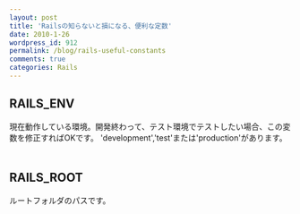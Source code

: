 ```yaml
---
layout: post
title: 'Railsの知らないと損になる、便利な定数'
date: 2010-1-26
wordpress_id: 912
permalink: /blog/rails-useful-constants
comments: true
categories: Rails
---
```

## RAILS_ENV
現在動作している環境。開発終わって、テスト環境でテストしたい場合、この変数を修正すればOKです。
'development','test'または'production'があります。
　
## RAILS_ROOT
ルートフォルダのパスです。

